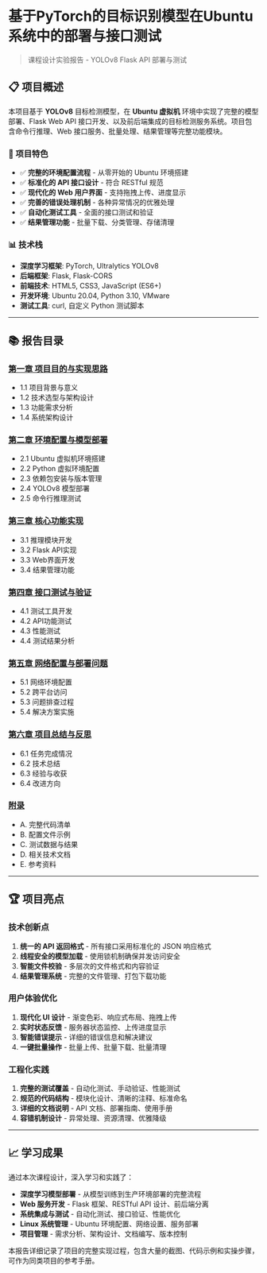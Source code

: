 # 基于PyTorch的目标识别模型在Ubuntu系统中的部署与接口测试

> 课程设计实验报告 - YOLOv8 Flask API 部署与测试

## 📋 项目概述

本项目基于 **YOLOv8** 目标检测模型，在 **Ubuntu 虚拟机** 环境中实现了完整的模型部署、Flask Web API 接口开发、以及前后端集成的目标检测服务系统。项目包含命令行推理、Web 接口服务、批量处理、结果管理等完整功能模块。

### 🎯 项目特色
- ✅ **完整的环境配置流程** - 从零开始的 Ubuntu 环境搭建
- ✅ **标准化的 API 接口设计** - 符合 RESTful 规范
- ✅ **现代化的 Web 用户界面** - 支持拖拽上传、进度显示
- ✅ **完善的错误处理机制** - 各种异常情况的优雅处理
- ✅ **自动化测试工具** - 全面的接口测试和验证
- ✅ **结果管理功能** - 批量下载、分类管理、存储清理

### 📊 技术栈
- **深度学习框架**: PyTorch, Ultralytics YOLOv8
- **后端框架**: Flask, Flask-CORS
- **前端技术**: HTML5, CSS3, JavaScript (ES6+)
- **开发环境**: Ubuntu 20.04, Python 3.10, VMware
- **测试工具**: curl, 自定义 Python 测试脚本

---

## 📚 报告目录

### [第一章 项目目的与实现思路](chapter1.md)
- 1.1 项目背景与意义
- 1.2 技术选型与架构设计
- 1.3 功能需求分析
- 1.4 系统架构设计

### [第二章 环境配置与模型部署](chapter2.md)
- 2.1 Ubuntu 虚拟机环境搭建
- 2.2 Python 虚拟环境配置
- 2.3 依赖包安装与版本管理
- 2.4 YOLOv8 模型部署
- 2.5 命令行推理测试

### [第三章 核心功能实现](chapter3.md)
- 3.1 推理模块开发
- 3.2 Flask API实现
- 3.3 Web界面开发
- 3.4 结果管理功能

### [第四章 接口测试与验证](chapter4.md)
- 4.1 测试工具开发
- 4.2 API功能测试
- 4.3 性能测试
- 4.4 测试结果分析

### [第五章 网络配置与部署问题](chapter5.md)
- 5.1 网络环境配置
- 5.2 跨平台访问
- 5.3 问题排查过程
- 5.4 解决方案实施

### [第六章 项目总结与反思](chapter6.md)
- 6.1 任务完成情况
- 6.2 技术总结
- 6.3 经验与收获
- 6.4 改进方向

### [附录](appendix.md)
- A. 完整代码清单
- B. 配置文件示例
- C. 测试数据与结果
- D. 相关技术文档
- E. 参考资料

---

## 🏆 项目亮点

### 技术创新点
1. **统一的 API 返回格式** - 所有接口采用标准化的 JSON 响应格式
2. **线程安全的模型加载** - 使用锁机制确保并发访问安全
3. **智能文件校验** - 多层次的文件格式和内容验证
4. **结果管理系统** - 完整的文件管理、打包下载功能

### 用户体验优化
1. **现代化 UI 设计** - 渐变色彩、响应式布局、拖拽上传
2. **实时状态反馈** - 服务器状态监控、上传进度显示
3. **智能错误提示** - 详细的错误信息和解决建议
4. **一键批量操作** - 批量上传、批量下载、批量清理

### 工程化实践
1. **完整的测试覆盖** - 自动化测试、手动验证、性能测试
2. **规范的代码结构** - 模块化设计、清晰的注释、标准命名
3. **详细的文档说明** - API 文档、部署指南、使用手册
4. **容错机制设计** - 异常处理、资源清理、优雅降级

---

## 📈 学习成果

通过本次课程设计，深入学习和实践了：

- **深度学习模型部署** - 从模型训练到生产环境部署的完整流程
- **Web 服务开发** - Flask 框架、RESTful API 设计、前后端分离
- **系统集成与测试** - 自动化测试、接口验证、性能优化
- **Linux 系统管理** - Ubuntu 环境配置、网络设置、服务部署
- **项目管理** - 需求分析、架构设计、文档编写、版本控制

本报告详细记录了项目的完整实现过程，包含大量的截图、代码示例和实操步骤，可作为同类项目的参考手册。 